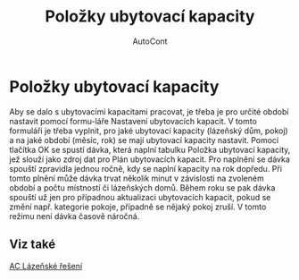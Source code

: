 ﻿---
    title: "Položky ubytovací kapacity"
    author: AutoCont
    ms.date: 04/30/2018
    ms.topic: article
    ms.prod: dynamics-nav-2017
    ms.contentlocale: cs-cz
    ms.lasthandoff: 04/30/2018
---

# Položky ubytovací kapacity

Aby se dalo s ubytovacími kapacitami pracovat, je třeba je pro určité období nastavit pomocí formu-láře Nastavení ubytovacích kapacit.
V tomto formuláři je třeba vyplnit, pro jaké ubytovací kapacity (lázeňský dům, pokoj) a na jaké období (měsíc, rok) se mají ubytovací kapacity nastavit.
Pomocí tlačítka OK se spustí dávka, která naplní tabulku Položka ubytovací kapacity, jež slouží jako zdroj dat pro Plán ubytovacích kapacit.
Pro naplnění se dávka spouští zpravidla jednou ročně, kdy se naplní kapacity na rok dopředu. Při tomto plnění může dávka trvat několik minut v závislosti na zvoleném období a počtu místností či lázeňských domů.
Během roku se pak dávka spouští už jen pro případnou aktualizaci ubytovacích kapacit, pokud se změní např. kategorie pokoje, případně se nějaký pokoj zruší. V tomto režimu není dávka časově náročná. 



## <a name="see-also"></a>Viz také
[AC Lázeňské řešení](ac-spa-solution.md)